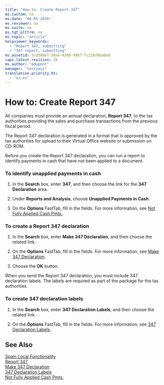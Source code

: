 ```yaml
---
title: "How to: Create Report 347"
ms.custom: na
ms.date: "06-05-2016"
ms.reviewer: na
ms.suite: na
ms.tgt_pltfrm: na
ms.topic: "article"
helpviewer_keywords: 
  - "Report 347, submitting"
  - "347 report, submitting"
ms.assetid: 3cd588e7-50ae-4380-9967-fc216f6ba0e8
caps.latest.revision: 26
ms.author: "edupont"
manager: "terryaus"
translation.priority.ht: 
  - "es-es"
---
```

# How to: Create Report 347
All companies must provide an annual declaration, **Report 347**, to the tax authorities providing the sales and purchase transactions from the previous fiscal period.  
  
 The Report 347 declaration is generated in a format that is approved by the tax authorities for upload to their Virtual Office website or submission on CD\-ROM.  
  
 Before you create the Report 347 declaration, you can run a report to identify payments in cash that have not been applied to a document.  
  
### To identify unapplied payments in cash  
  
1.  In the **Search** box, enter **347**, and then choose the link for the **347 Declaration** area.  
  
2.  Under **Reports and Analysis**, choose **Unapplied Payments in Cash**.  
  
3.  On the **Options** FastTab, fill in the fields. For more information, see [Not Fully Applied Cash Pmts.](../../LocalFunctionalityForMicrosoftDynamicsNav2016/Spain/-$-r_10746-not-fully-applied-cash-pmts.-$-.md).  
  
### To create a Report 347 declaration  
  
1.  In the **Search** box, enter **Make 347 Declaration**, and then choose the related link.  
  
2.  On the **Options** FastTab, fill in the fields. For more information, see [Make 347 Declaration](../../LocalFunctionalityForMicrosoftDynamicsNav2016/Spain/-$-b_10707-make-347-declaration-$-.md).  
  
3.  Choose the **OK** button.  
  
 When you send the Report 347 declaration, you must include 347 declaration labels. The labels are required as part of the package for the tax authorities.  
  
### To create 347 declaration labels  
  
1.  In the **Search** box, enter **347 Declaration Labels**, and then choose the related link.  
  
2.  On the **Options** FastTab, fill in the fields. For more information, see [347 Declaration Labels](../../LocalFunctionalityForMicrosoftDynamicsNav2016/Spain/-$-r_10708-347-declaration-labels-$-.md).  
  
## See Also  
 [Spain Local Functionality](../../LocalFunctionalityForMicrosoftDynamicsNav2016/Spain/spain-local-functionality.md)   
 [Report 347](../../LocalFunctionalityForMicrosoftDynamicsNav2016/Spain/report-347.md)   
 [Make 347 Declaration](../../LocalFunctionalityForMicrosoftDynamicsNav2016/Spain/-$-b_10707-make-347-declaration-$-.md)   
 [347 Declaration Labels](../../LocalFunctionalityForMicrosoftDynamicsNav2016/Spain/-$-r_10708-347-declaration-labels-$-.md)   
 [Not Fully Applied Cash Pmts.](../../LocalFunctionalityForMicrosoftDynamicsNav2016/Spain/-$-r_10746-not-fully-applied-cash-pmts.-$-.md)